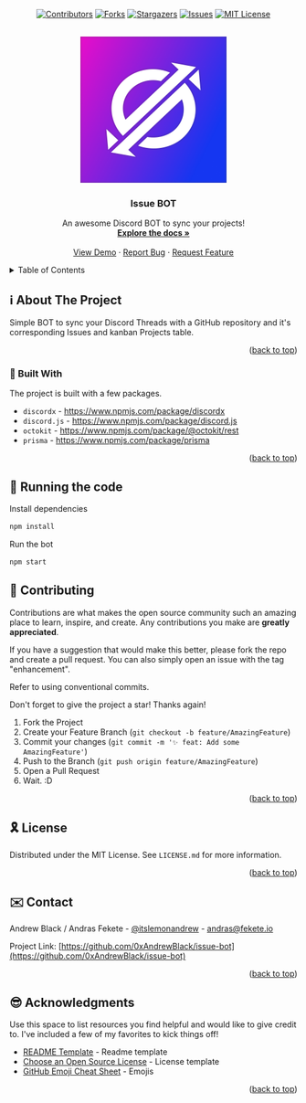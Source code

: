 <div id="top"></div>

<!-- PROJECT SHIELDS -->
<!--
*** I'm using markdown "reference style" links for readability.
*** Reference links are enclosed in brackets [ ] instead of parentheses ( ).
*** See the bottom of this document for the declaration of the reference variables
*** for contributors-url, forks-url, etc. This is an optional, concise syntax you may use.
*** https://www.markdownguide.org/basic-syntax/#reference-style-links
-->

<div align="center">

[![Contributors][contributors-shield]][contributors-url]
[![Forks][forks-shield]][forks-url]
[![Stargazers][stars-shield]][stars-url]
[![Issues][issues-shield]][issues-url]
[![MIT License][license-shield]][license-url]

</div>

<!-- PROJECT LOGO -->
<br />
<div align="center">
  <a href="https://github.com/0xAndrewBlack/issue-bot">
    <img src=".github/resources/Issue_BOT.png" alt="Logo" width="256" height="256">
  </a>

  <h3 align="center">Issue BOT</h3>

  <p align="center">
    An awesome Discord BOT to sync your projects!
    <br />
    <a href="https://github.com/0xAndrewBlack/issue-bot"><strong>Explore the docs »</strong></a>
    <br />
    <br />
    <a href="https://github.com/0xAndrewBlack/issue-bot">View Demo</a>
    ·
    <a href="https://github.com/0xAndrewBlack/issue-bot/issues">Report Bug</a>
    ·
    <a href="https://github.com/0xAndrewBlack/issue-bot/issues">Request Feature</a>
  </p>
</div>

<!-- TABLE OF CONTENTS -->
<details>
  <summary>Table of Contents</summary>
  <ol>
    <li>
      <a href="#about-the-project">About The Project</a>
      <ul>
        <li><a href="#built-with">Built With</a></li>
      </ul>
    </li>
    <li><a href="#usage">Usage</a></li>
    <li><a href="#roadmap">Roadmap</a></li>
    <li><a href="#contributing">Contributing</a></li>
    <li><a href="#license">License</a></li>
    <li><a href="#contact">Contact</a></li>
    <li><a href="#acknowledgments">Acknowledgments</a></li>
  </ol>
</details>

<!-- ABOUT THE PROJECT -->
## ℹ️ About The Project

Simple BOT to sync your Discord Threads with a GitHub repository and it's corresponding Issues and kanban Projects table.

<p align="right">(<a href="#top">back to top</a>)</p>

### 🔨 Built With

The project is built with a few packages.

- `discordx` - https://www.npmjs.com/package/discordx
- `discord.js` - https://www.npmjs.com/package/discord.js
- `octokit` - https://www.npmjs.com/package/@octokit/rest
- `prisma` - https://www.npmjs.com/package/prisma

<p align="right">(<a href="#top">back to top</a>)</p>

## 💨 Running the code

Install dependencies
```bash
npm install
```

Run the bot
```bash
npm start
```

<!-- CONTRIBUTING -->
## 🙌 Contributing

Contributions are what makes the open source community such an amazing place to learn, inspire, and create. Any contributions you make are **greatly appreciated**.

If you have a suggestion that would make this better, please fork the repo and create a pull request. You can also simply open an issue with the tag "enhancement".

Refer to using conventional commits.

Don't forget to give the project a star! Thanks again!

1. Fork the Project
2. Create your Feature Branch (`git checkout -b feature/AmazingFeature`)
3. Commit your changes (`git commit -m '✨ feat: Add some AmazingFeature'`)
4. Push to the Branch (`git push origin feature/AmazingFeature`)
5. Open a Pull Request
6. Wait. :D

<p align="right">(<a href="#top">back to top</a>)</p>

<!-- LICENSE -->
## 🎗️ License

Distributed under the MIT License. See `LICENSE.md` for more information.

<p align="right">(<a href="#top">back to top</a>)</p>

<!-- CONTACT -->
## ✉️ Contact

Andrew Black / Andras Fekete - [@itslemonandrew](https://twitter.com/itslemonandrew) - andras@fekete.io

Project Link: [https://github.com/0xAndrewBlack/issue-bot](https://github.com/0xAndrewBlack/issue-bot)

<p align="right">(<a href="#top">back to top</a>)</p>

<!-- ACKNOWLEDGMENTS -->
## 😎 Acknowledgments

Use this space to list resources you find helpful and would like to give credit to. 
I've included a few of my favorites to kick things off!

* [README Template](https://github.com/0xAndrewBlack/issue-bot) - Readme template
* [Choose an Open Source License](https://choosealicense.com) - License template
* [GitHub Emoji Cheat Sheet](https://www.webpagefx.com/tools/emoji-cheat-sheet) - Emojis

<p align="right">(<a href="#top">back to top</a>)</p>

<!-- MARKDOWN LINKS & IMAGES -->
<!-- https://www.markdownguide.org/basic-syntax/#reference-style-links -->
[contributors-shield]: https://img.shields.io/github/contributors/0xAndrewBlack/issue-bot.svg?style=for-the-badge
[contributors-url]: https://github.com/0xAndrewBlack/issue-bot/graphs/contributors
[forks-shield]: https://img.shields.io/github/forks/0xAndrewBlack/issue-bot.svg?style=for-the-badge
[forks-url]: https://github.com/0xAndrewBlack/issue-bot/network/members
[stars-shield]: https://img.shields.io/github/stars/0xAndrewBlack/issue-bot.svg?style=for-the-badge
[stars-url]: https://github.com/0xAndrewBlack/issue-bot/stargazers
[issues-shield]: https://img.shields.io/github/issues/0xAndrewBlack/issue-bot.svg?style=for-the-badge
[issues-url]: https://github.com/0xAndrewBlack/issue-bot/issues
[license-shield]: https://img.shields.io/github/license/0xAndrewBlack/issue-bot.svg?style=for-the-badge
[license-url]: https://github.com/0xAndrewBlack/issue-bot/blob/master/LICENSE.md